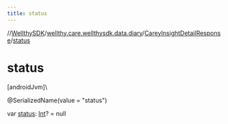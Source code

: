 ```yaml
---
title: status
---
```

//[WellthySDK](../../../index.html)/[wellthy.care.wellthysdk.data.diary](../index.html)/[CareyInsightDetailResponse](index.html)/[status](status.html)



# status



[androidJvm]\




@SerializedName(value = "status")



var [status](status.html): [Int](https://kotlinlang.org/api/latest/jvm/stdlib/kotlin/-int/index.html)? = null




